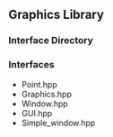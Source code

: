 ## Graphics Library
### Interface Directory

### Interfaces
* Point.hpp
* Graphics.hpp
* Window.hpp
* GUI.hpp
* Simple\_window.hpp
